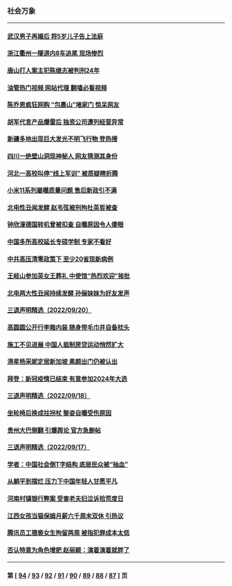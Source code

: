 ### 社会万象
---
#### [武汉男子再婚后 将5岁儿子告上法庭](../../pages/ncid282/n13831258.md?09240045) 
#### [浙江衢州一隧道内8车追尾 现场惨烈](../../pages/ncid282/n13831240.md?09240045) 
#### [唐山打人案主犯陈继志被判刑24年](../../pages/ncid282/n13830951.md?09240045) 
#### [油管热门视频 网站代理 翻墙必看视频](http://209.222.30.114:81/youtube.html?09240045)
#### [陈乔恩疯狂网购 “包裹山”堵家门 惊呆网友](../../pages/ncid282/n13830798.md?09240045) 
#### [胡军代言产品爆雷后 独资公司遭列经营异常](../../pages/ncid282/n13830701.md?09240045) 
#### [新疆多地出现巨大发光不明飞行物 登热搜](../../pages/ncid282/n13830445.md?09240045) 
#### [四川一绝壁山洞现神秘人 网友猜测其身份](../../pages/ncid282/n13830357.md?09240045) 
#### [河北一高校叫停“线上军训” 被质疑瞎折腾](../../pages/ncid282/n13830268.md?09240045) 
#### [小米11系列屡曝质量问题 售后新政引不满](../../pages/ncid282/n13830172.md?09240045) 
#### [北电性丑闻发酵 赵韦弦被刑拘杜英哲被查](../../pages/ncid282/n13829967.md?09240045) 
#### [钟欣潼德国转机曾被扣查 自曝原因令人傻眼](../../pages/ncid282/n13829904.md?09240045) 
#### [中国多所高校延长专硕学制 专家不看好](../../pages/ncid282/n13829661.md?09240045) 
#### [中共高压清零政策下 至少20省现新病例](../../pages/ncid282/n13829611.md?09240045) 
#### [王岐山参加英女王葬礼 中使馆“热烈欢迎”挨批](../../pages/ncid282/n13829385.md?09240045) 
#### [北电两大性丑闻持续发酵 孙俪妹妹为好友发声](../../pages/ncid282/n13829243.md?09240045) 
#### [三退声明精选（2022/09/20）](../../pages/ncid282/n13829384.md?09240045) 
#### [高圆圆公开行李箱内装 随身带毛巾并自备枕头](../../pages/ncid282/n13829205.md?09240045) 
#### [施工不见进展 中国人抵制房贷运动悄然扩大](../../pages/ncid282/n13828435.md?09240045) 
#### [港星杨采妮定居新加坡 素颜出门仍被认出](../../pages/ncid282/n13828505.md?09240045) 
#### [拜登：新冠疫情已结束 有意参加2024年大选](../../pages/ncid282/n13828206.md?09240045) 
#### [三退声明精选（2022/09/18）](../../pages/ncid282/n13827946.md?09240045) 
#### [坐轮椅后换成拄拐杖 黎姿自曝受伤原因](../../pages/ncid282/n13827773.md?09240045) 
#### [贵州大巴侧翻 引爆舆论 官方急删帖](../../pages/ncid282/n13827727.md?09240045) 
#### [三退声明精选（2022/09/17）](../../pages/ncid282/n13827718.md?09240045) 
#### [学者：中国社会倒T字结构 底层民众被“抽血”](../../pages/ncid282/n13827134.md?09240045) 
#### [从躺平到摆烂 压力下中国年轻人甘愿平凡](../../pages/ncid282/n13827295.md?09240045) 
#### [河南村镇银行弊案 受害老夫妇泣诉拾荒度日](../../pages/ncid282/n13827124.md?09240045) 
#### [江西女孩当猫保姆月薪六千周末双休 引热议](../../pages/ncid282/n13827071.md?09240045) 
#### [腾讯员工猥亵女生拘留两周 被指犯罪成本太低](../../pages/ncid282/n13826988.md?09240045) 
#### [否认特意为角色增肥 赵丽颖：演着演着就胖了](../../pages/ncid282/n13826825.md?09240045) 

---
#### 第 [ [94](./94.md?09240045) / [93](./93.md?09240045) / [92](./92.md?09240045) / [91](./91.md?09240045) / [90](./90.md?09240045) / [89](./89.md?09240045) / [88](./88.md?09240045) / [87](./87.md?09240045) ] 页

